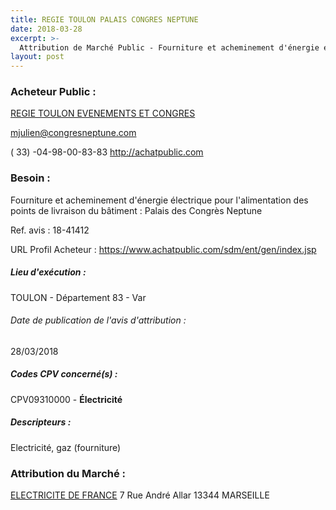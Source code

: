 ```yaml
---
title: REGIE TOULON PALAIS CONGRES NEPTUNE
date: 2018-03-28
excerpt: >-
  Attribution de Marché Public - Fourniture et acheminement d'énergie électrique pour l'alimentation des points de livraison du bâtiment : Palais des Congrès Neptune
layout: post
---
```


### Acheteur Public : 
<a href="/acheteur-34/siren-824209886"> REGIE TOULON EVENEMENTS ET CONGRES</a><br/>



mjulien@congresneptune.com

( 33) -04-98-00-83-83
http://achatpublic.com
### Besoin :

Fourniture et acheminement d'énergie électrique pour l'alimentation des points de livraison du bâtiment : Palais des Congrès Neptune

Ref. avis : 18-41412

URL Profil Acheteur : https://www.achatpublic.com/sdm/ent/gen/index.jsp

##### Lieu d'exécution :

TOULON - Département 83 - Var

###### Date de publication de l'avis d'attribution : 
28/03/2018

##### Codes CPV concerné(s) :
CPV09310000 - **Électricité** <br/>

##### Descripteurs :
Electricité, gaz (fourniture) <br/>

### Attribution du Marché :
<a href="/entreprise-267/siren-552081317"> ELECTRICITE DE FRANCE</a>    7 Rue André Allar 13344 MARSEILLE <br/>
